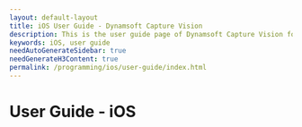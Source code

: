 ```yaml
---
layout: default-layout
title: iOS User Guide - Dynamsoft Capture Vision
description: This is the user guide page of Dynamsoft Capture Vision for iOS Edition.
keywords: iOS, user guide
needAutoGenerateSidebar: true
needGenerateH3Content: true
permalink: /programming/ios/user-guide/index.html
---
```


# User Guide - iOS
